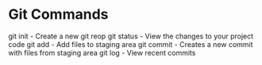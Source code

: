 # Git Commands

git init - Create a new git reop
git status - View the changes to your project code
git add - Add files to staging area
git commit - Creates a new commit with files from staging area
git log - View recent commits